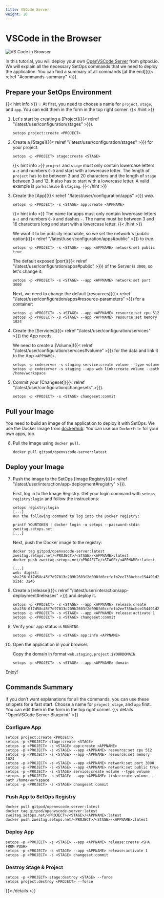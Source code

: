 ```yaml
---
title: VSCode Server
weight: 10
---
```

# VSCode in the Browser

![VS Code in Browser](open-vscode-app.png)

In this tutorial, you will deploy your own [OpenVSCode Server](https://github.com/gitpod-io/openvscode-server) from gitpod.io. We will explain all the necessary SetOps commands that we need to deploy the application. You can find a summary of all commands [at the end]({{< relref "#commands-summary" >}}).

## Prepare your SetOps Environment
{{< hint info >}}
💡 At first, you need to choose a name for `project`, `stage`, and `app`. You can edit them in the form in the top right corner.
{{< /hint >}}

1. Let's start by creating a [Project]({{< relref "/latest/user/configuration/stages" >}}).
   ```shell
   setops project:create <PROJECT>
   ```

1. Create a [Stage]({{< relref "/latest/user/configuration/stages" >}}) for your project.

   ```shell
   setops -p <PROJECT> stage:create <STAGE>
   ```

   {{< hint info >}}
   `project` and `stage` must only contain lowercase letters `a-z` and numbers `0-9` and start with a lowercase letter. The length of `project` has to be between 3 and 20 characters and the length of `stage` between 3 and 12. It also has to start with a lowercase letter. A valid example is `parkscheibe` & `staging`.
   {{< /hint >}}

1. Create the [App]({{< relref "/latest/user/configuration/apps" >}}) _web_.

   ```shell
   setops -p <PROJECT> -s <STAGE> app:create <APPNAME>
   ```

   {{< hint info >}}
   The name for apps must only contain lowercase letters `a-z` and numbers `0-9` and dashes `-`. The name must be between 3 and 16 characters long and start with a lowercase letter.
   {{< /hint >}}

   We want it to be publicly reachable, so we set the network's [_public_ option]({{< relref "/latest/user/configuration/apps#public" >}}) to _true_.

   ```shell
   setops -p <PROJECT> -s <STAGE> --app <APPNAME> network:set public true
   ```
   The default exposed [port]({{< relref "/latest/user/configuration/apps#public" >}}) of the Server is `3000`, so let's change it:
   ```shell
   setops -p <PROJECT> -s <STAGE> --app <APPNAME> network:set port 3000
   ```

   Next, we need to change the default [resources]({{< relref "/latest/user/configuration/apps#resource-parameters" >}}) for a container:
   ```shell
   setops -p <PROJECT> -s <STAGE> --app <APPNAME> resource:set cpu 512
   setops -p <PROJECT> -s <STAGE> --app <APPNAME> resource:set memory 1024
   ```

1. Create the [Services]({{< relref "/latest/user/configuration/services" >}}) the App needs.

   We need to create a [Volume]({{< relref "/latest/user/configuration/services#volume" >}}) for the data and link it to the App `<APPNAME>`.

   ```shell
   setops -p codeserver -s staging service:create volume --type volume
   setops -p codeserver -s staging --app web link:create volume --path /home/workspace
   ```

1. Commit your [Changeset]({{< relref "/latest/user/configuration/changesets" >}}).

   ```shell
   setops -p <PROJECT> -s <STAGE> changeset:commit
   ```

## Pull your Image
You need to build an image of the application to deploy it with SetOps. We use the Docker Image from [dockerhub](https://hub.docker.com/r/gitpod/openvscode-server). You can use our `Dockerfile` for your own apps, too.

6. Pull the image using `docker pull`.

   ```shell
   docker pull gitpod/openvscode-server:latest
   ```

## Deploy your Image

7. Push the image to the SetOps [Image Registry]({{< relref "/latest/user/interaction/app-deployment#registry" >}}).

   First, log in to the Image Registry. Get your login command with `setops registry:login` and follow the instructions:

   ```shell
   setops registry:login
   [...]
   Run the following command to log into the Docker registry:

   printf YOURTOKEN | docker login -u setops --password-stdin zweitag.setops.net
   [...]
   ```

   Next, push the Docker image to the registry:

   ```shell
   docker tag gitpod/openvscode-server:latest zweitag.setops.net/<PROJECT>/<STAGE>/<APPNAME>:latest
   docker push zweitag.setops.net/<PROJECT>/<STAGE>/<APPNAME>:latest
   ```

   ```
   [...]
   web: digest: sha256:0f7d58c45f7d97013c209b2603f2d098fd0ccfefb2ee738bcbce154491d2426c size: 3245
   ```

8. Create a [release]({{< relref "/latest/user/interaction/app-deployment#releases" >}}) and deploy it.

     ```shell
     setops -p <PROJECT> -s <STAGE> --app <APPNAME> release:create sha256:0f7d58c45f7d97013c209b2603f2d098fd0ccfefb2ee738bcbce154491d2426c
     setops -p <PROJECT> -s <STAGE> --app <APPNAME> release:activate 1
     setops -p <PROJECT> -s <STAGE> changeset:commit
     ```

9. Verify your app status is `RUNNING`.

      ```shell
      setops -p <PROJECT> -s <STAGE> app:info <APPNAME>
      ```

10. Open the application in your browser.

      Copy the domain in format `web.staging.project.$YOURDOMAIN`.

      ```shell
      setops -p <PROJECT> -s <STAGE> --app <APPNAME> domain
      ```

Enjoy!

## Commands Summary
If you don’t want explanations for all the commands, you can use these snippets for a fast start. Choose a name for `project`, `stage`, and `app` first. You can edit them in the form in the top right corner.
{{< details "OpenVSCode Server Blueprint" >}}
   ### Configure App
   ```shell
   setops project:create <PROJECT>
   setops -p <PROJECT> stage:create <STAGE>
   setops -p <PROJECT> -s <STAGE> app:create <APPNAME>
   setops -p <PROJECT> -s <STAGE> --app <APPNAME> resource:set cpu 512
   setops -p <PROJECT> -s <STAGE> --app <APPNAME> resource:set memory 1024
   setops -p <PROJECT> -s <STAGE> --app <APPNAME> network:set port 3000
   setops -p <PROJECT> -s <STAGE> --app <APPNAME> network:set public true
   setops -p <PROJECT> -s <STAGE> service:create volume --type volume
   setops -p <PROJECT> -s <STAGE> --app <APPNAME> link:create volume --path /home/workspace
   setops -p <PROJECT> -s <STAGE> changeset:commit
   ```

   ### Push App to SetOps Registry
   ```shell
   docker pull gitpod/openvscode-server:latest
   docker tag gitpod/openvscode-server:latest zweitag.setops.net/<PROJECT>/<STAGE>/<APPNAME>:latest
   docker push zweitag.setops.net/<PROJECT>/<STAGE>/<APPNAME>:latest
   ```

   ### Deploy App
   ```shell
   setops -p <PROJECT> -s <STAGE> --app <APPNAME> release:create <SHA FROM PUSH>
   setops -p <PROJECT> -s <STAGE> --app <APPNAME> release:activate 1
   setops -p <PROJECT> -s <STAGE> changeset:commit
   ```

   ### Destroy Stage & Project
   ```shell
   setops -p <PROJECT> stage:destroy <STAGE> --force
   setops project:destroy <PROJECT> --force
   ```
{{< /details >}}
